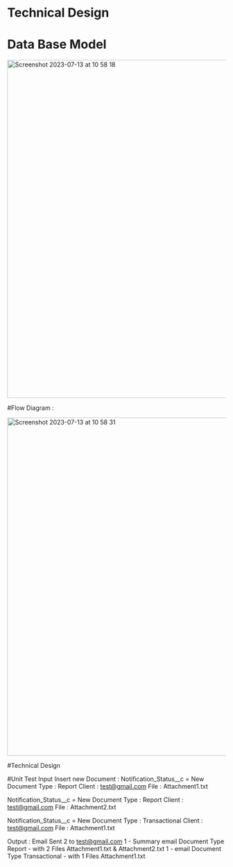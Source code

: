 # Technical Design 

# Data Base Model 

<img width="780" alt="Screenshot 2023-07-13 at 10 58 18" src="https://github.com/manalijadhav97/LIQID/assets/32008754/4598cea8-70dd-477a-a9db-767bb6971657">


#Flow Diagram : 

<img width="780" alt="Screenshot 2023-07-13 at 10 58 31" src="https://github.com/manalijadhav97/LIQID/assets/32008754/b3acc2ec-7f9f-4ff1-931d-6d0e85e5c193">

#Technical Design 


#Unit Test 
Input 
Insert new Document :
Notification_Status__c = New 
Document Type : Report
Client : test@gmail.com
File : Attachment1.txt

Notification_Status__c = New 
Document Type : Report
Client : test@gmail.com
File : Attachment2.txt

Notification_Status__c = New 
Document Type : Transactional
Client : test@gmail.com
File : Attachment1.txt

Output : 
Email Sent 2 to test@gmail.com 
1 - Summary email 
Document Type Report - with 2 Files Attachment1.txt & Attachment2.txt
1 - email
Document Type Transactional - with 1 Files Attachment1.txt
